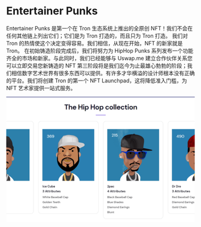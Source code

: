# Entertainer Punks

Entertainer Punks 是第一个在 Tron 生态系统上推出的全原创 NFT！我们不会在任何其他链上列出它们；它们是为 Tron 打造的，而且只为 Tron 打造。
我们对 Tron 的热情使这个决定变得容易。我们相信，从现在开始，NFT 的新家就是 Tron。
在初始铸造阶段完成后，我们将努力为 HipHop Punks 系列发布一个功能齐全的市场和新家。与此同时，我们已经能够与 Uswap.me 建立合作伙伴关系您可以立即交易您新铸造的 NFT
第三阶段将是我们迄今为止最雄心勃勃的阶段；我们相信数字艺术世界有很多东西可以提供。有许多才华横溢的设计师根本没有正确的平台。我们将创建 Tron 的第一个 NFT Launchpad，这将降低准入门槛，为 NFT 艺术家提供一站式服务。

![entertainerpunks-dapp-collectibles-tron-image1_fcc45cd0d3b7305ac0cb90881374462a](entertainerpunks-dapp-collectibles-tron-image1_fcc45cd0d3b7305ac0cb90881374462a.png)
